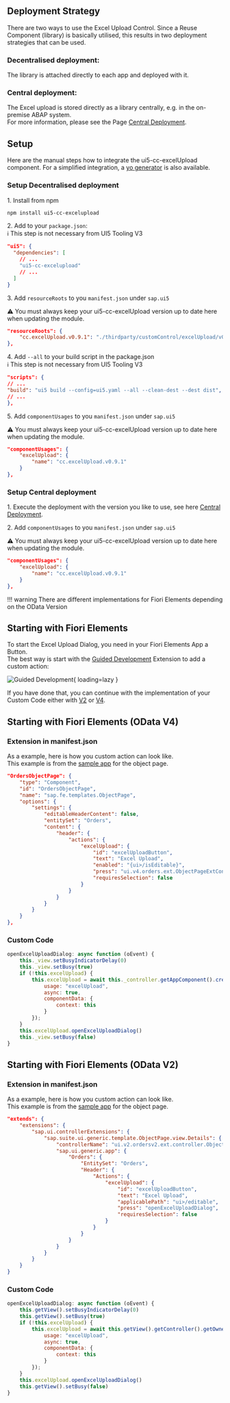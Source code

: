 ## Deployment Strategy

There are two ways to use the Excel Upload Control.
Since a Reuse Component (library) is basically utilised, this results in two deployment strategies that can be used.  
### Decentralised deployment:
The library is attached directly to each app and deployed with it.  
### Central deployment:
The Excel upload is stored directly as a library centrally, e.g. in the on-premise ABAP system.  
For more information, please see the Page [Central Deployment](../../../ui5-cc-excelUpload/pages/CentralDeployment).

## Setup

Here are the manual steps how to integrate the ui5-cc-excelUpload component. For a simplified integration, a [yo generator](../../../ui5-cc-excelUpload/pages/Generator) is also available.
### Setup Decentralised deployment

1\. Install from npm

```sh
npm install ui5-cc-excelupload
```

2\.  Add to your `package.json`:  
:information_source: This step is not necessary from UI5 Tooling V3

````json
"ui5": {
  "dependencies": [
    // ...
    "ui5-cc-excelupload"
    // ...
  ]
}
````

3\. Add `resourceRoots` to you `manifest.json` under `sap.ui5`
   
⚠️ You must always keep your ui5-cc-excelUpload version up to date here when updating the module.

````json
"resourceRoots": {
    "cc.excelUpload.v0.9.1": "./thirdparty/customControl/excelUpload/v0/9/1"
},
````

4\. Add `--all` to your build script in the package.json  
:information_source: This step is not necessary from UI5 Tooling V3

````json
"scripts": {
// ...
"build": "ui5 build --config=ui5.yaml --all --clean-dest --dest dist",
// ...
},
````

5\. Add `componentUsages` to you `manifest.json` under `sap.ui5`
   
⚠️ You must always keep your ui5-cc-excelUpload version up to date here when updating the module.

````json
"componentUsages": {
    "excelUpload": {
        "name": "cc.excelUpload.v0.9.1"
    }
},
````

### Setup Central deployment

1\. Execute the deployment with the version you like to use, see here [Central Deployment](../../../ui5-cc-excelUpload/pages/CentralDeployment).

2\. Add `componentUsages` to you `manifest.json` under `sap.ui5`
   
⚠️ You must always keep your ui5-cc-excelUpload version up to date here when updating the module.

````json
"componentUsages": {
    "excelUpload": {
        "name": "cc.excelUpload.v0.9.1"
    }
},
````




!!! warning 
        There are different implementations for Fiori Elements depending on the OData Version

## Starting with Fiori Elements

To start the Excel Upload Dialog, you need in your Fiori Elements App a Button.  
The best way is start with the [Guided Development](https://blogs.sap.com/2021/08/16/getting-up-to-speed-with-sap-fiori-tools-guided-development-overview/) Extension to add a custom action:  

![Guided Development](./../images/guided_development.png){ loading=lazy }

If you have done that, you can continue with the implementation of your Custom Code either with [V2](#custom-code_1) or [V4](#custom-code).

## Starting with Fiori Elements (OData V4)

### Extension in manifest.json

As a example, here is how you custom action can look like.  
This example is from the [sample app](https://github.com/marianfoo/ui5-cc-excelUpload-sampleapp/blob/744f008b1b052a3df5594215d8d11811a8e646b7/packages/orders/webapp/manifest.json#L145-L157) for the object page.

````json
"OrdersObjectPage": {
    "type": "Component",
    "id": "OrdersObjectPage",
    "name": "sap.fe.templates.ObjectPage",
    "options": {
        "settings": {
            "editableHeaderContent": false,
            "entitySet": "Orders",
            "content": {
                "header": {
                    "actions": {
                        "excelUpload": {
                            "id": "excelUploadButton",
                            "text": "Excel Upload",
                            "enabled": "{ui>/isEditable}",
                            "press": "ui.v4.orders.ext.ObjectPageExtController.openExcelUploadDialog",
                            "requiresSelection": false
                        }
                    }
                }
            }
        }
    }
},
````

### Custom Code

````javascript
openExcelUploadDialog: async function (oEvent) {
    this._view.setBusyIndicatorDelay(0)
    this._view.setBusy(true)
    if (!this.excelUpload) {
        this.excelUpload = await this._controller.getAppComponent().createComponent({
            usage: "excelUpload",
            async: true,
            componentData: {
                context: this
            }
        });
    }
    this.excelUpload.openExcelUploadDialog()
    this._view.setBusy(false)
}
````


## Starting with Fiori Elements (OData V2)

### Extension in manifest.json

As a example, here is how you custom action can look like.  
This example is from the [sample app](https://github.com/marianfoo/ui5-cc-excelUpload-sampleapp/blob/744f008b1b052a3df5594215d8d11811a8e646b7/packages/ordersv2/webapp/manifest.json#L110-L134) for the object page.

````json
"extends": {
    "extensions": {
        "sap.ui.controllerExtensions": {
            "sap.suite.ui.generic.template.ObjectPage.view.Details": {
                "controllerName": "ui.v2.ordersv2.ext.controller.ObjectPageExt",
                "sap.ui.generic.app": {
                    "Orders": {
                        "EntitySet": "Orders",
                        "Header": {
                            "Actions": {
                                "excelUpload": {
                                    "id": "excelUploadButton",
                                    "text": "Excel Upload",
                                    "applicablePath": "ui>/editable",
                                    "press": "openExcelUploadDialog",
                                    "requiresSelection": false
                                }
                            }
                        }
                    }
                }
            }
        }
    }
}
````

### Custom Code

````javascript
openExcelUploadDialog: async function (oEvent) {
    this.getView().setBusyIndicatorDelay(0)
    this.getView().setBusy(true)
    if (!this.excelUpload) {
        this.excelUpload = await this.getView().getController().getOwnerComponent().createComponent({
            usage: "excelUpload",
            async: true,
            componentData: {
                context: this
            }
        });
    }
    this.excelUpload.openExcelUploadDialog()
    this.getView().setBusy(false)
}
````